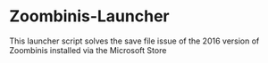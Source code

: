 # Zoombinis-Launcher
This launcher script solves the save file issue of the 2016 version of Zoombinis installed via the Microsoft Store
